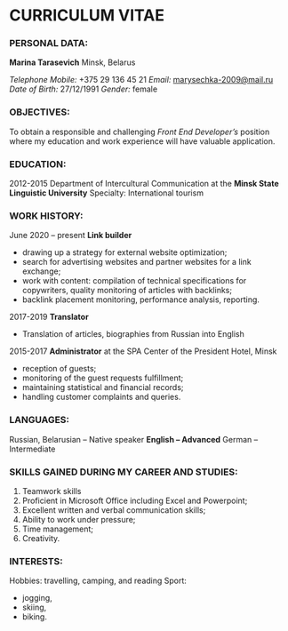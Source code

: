 # **CURRICULUM VITAE**
### PERSONAL DATA:
__Marina Tarasevich__
Minsk, Belarus

_Telephone Mobile:_ +375 29 136 45 21
_Email:_	marysechka-2009@mail.ru		
_Date of Birth:_   27/12/1991
_Gender:_ female
### **OBJECTIVES:**
To obtain a responsible and challenging *Front End Developer’s* position where my education and work experience will have valuable application. 

### **EDUCATION:**
2012-2015
Department of Intercultural Communication at the __Minsk State Linguistic University__
Specialty: International tourism
### **WORK HISTORY:**
June 2020 – present
__Link builder__
* drawing up a strategy for external website optimization;
* search for advertising websites and partner websites for a link exchange;
* work with content: compilation of technical specifications for copywriters, quality monitoring of articles with backlinks;
* backlink placement monitoring, performance analysis, reporting.

2017-2019 
__Translator__
* Translation of articles, biographies from Russian into English

2015-2017
__Administrator__ at the SPA Center of the President Hotel, Minsk
* reception of guests;
* monitoring of the guest requests fulfillment;
* maintaining statistical and financial records;
 * handling customer complaints and queries.

### **LANGUAGES:**
 
Russian, Belarusian – Native speaker
__English – Advanced__
German – Intermediate

### **SKILLS GAINED DURING MY CAREER AND STUDIES:**
1. Teamwork skills
2. Proficient in Microsoft Office including Excel and Powerpoint;
3. Excellent written and verbal communication skills;
4. Ability to work under pressure;
5. Time management;
6. Creativity.
### **INTERESTS:**
Hobbies: travelling, camping, and reading
Sport: 
* jogging, 
* skiing, 
* biking.